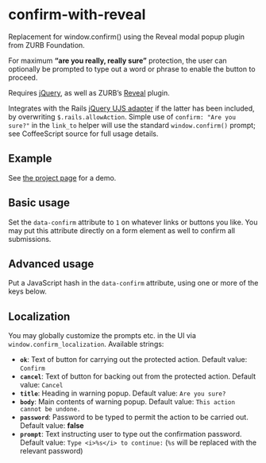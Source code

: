 # confirm-with-reveal

Replacement for window.confirm() using the Reveal modal popup plugin from ZURB Foundation.

For maximum **“are you really, really sure”** protection, the user can optionally be prompted to type out a word or phrase to enable the button to proceed.

Requires [jQuery](http://jquery.com/), as well as ZURB’s [Reveal](http://foundation.zurb.com/docs/components/reveal.html) plugin.

Integrates with the Rails [jQuery UJS adapter](https://github.com/indirect/jquery-rails) if the latter has been included, by overwriting `$.rails.allowAction`. Simple use of `confirm: "Are you sure?"` in the `link_to` helper will use the standard `window.confirm()` prompt; see CoffeeScript source for full usage details.

## Example

See [the project page](http://agoragames.github.io/confirm-with-reveal/) for a demo.

## Basic usage

Set the `data-confirm` attribute to `1` on whatever links or buttons you like. You may put this attribute directly on a form element as well to confirm all submissions.

## Advanced usage

Put a JavaScript hash in the `data-confirm` attribute, using one or more of the keys below.

## Localization

You may globally customize the prompts etc. in the UI via `window.confirm_localization`. Available strings:

  - **`ok`**: Text of button for carrying out the protected action. Default value: `Confirm`
  - **`cancel`**: Text of button for backing out from the protected action. Default value: `Cancel`
  - **`title`**: Heading in warning popup. Default value: `Are you sure?`
  - **`body`**: Main contents of warning popup. Default value: `This action cannot be undone.`
  - **`password`**: Password to be typed to permit the action to be carried out. Default value: **false**
  - **`prompt`**: Text instructing user to type out the confirmation password. Default value: `Type <i>%s</i> to continue:` (`%s` will be replaced with the relevant password)
